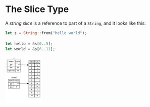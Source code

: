 # The Slice Type

A _string slice_ is a reference to part of a `String`, and it looks like this:

```rust
let s = String::from("hello world");

let hello = &s[0..5];
let world = &s[6..11];
```

![String slice referring to part of a String](../../.gitbook/assets/image%20%288%29.png)

